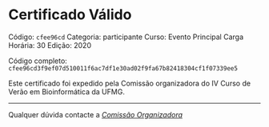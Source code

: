 # Certificado Válido

Código: `cfee96cd`
Categoria: participante
Curso: Evento Principal
Carga Horária: 30
Edição: 2020


Código completo: `cfee96cd3f9ef07d510011f6ac7df1e30ad02f9fa67b82418304cf1f07339ee5`


Este certificado foi expedido pela Comissão organizadora do IV Curso de Verão em Bioinformática da UFMG.

----

Qualquer dúvida contacte a [_Comissão Organizadora_](<mailto:cursobioinfoufmg@gmail.com$subject=[Certificados]>)

